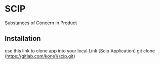 # SCIP
Substances of Concern In Product

## Installation
use this link to clone app into your local
Link [Scip Application] git clone  (https://gitlab.com/kone1/scip.git)